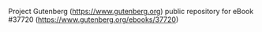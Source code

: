 Project Gutenberg (https://www.gutenberg.org) public repository for eBook #37720 (https://www.gutenberg.org/ebooks/37720)
